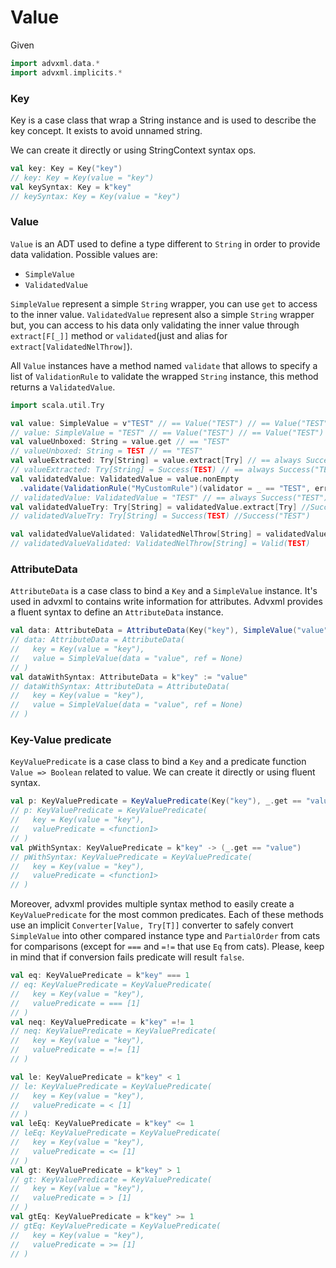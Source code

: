 # Value

Given

```scala
import advxml.data.*
import advxml.implicits.*
```

### Key
Key is a case class that wrap a String instance and is used to describe the key concept. 
It exists to avoid unnamed string.

We can create it directly or using StringContext syntax ops.

```scala
val key: Key = Key("key")
// key: Key = Key(value = "key")
val keySyntax: Key = k"key"
// keySyntax: Key = Key(value = "key")
```

### Value
`Value` is an ADT used to define a type different to `String` in order to provide data validation.
Possible values are:
- `SimpleValue`
- `ValidatedValue`

`SimpleValue` represent a simple `String` wrapper, you can use `get` to access to the inner value. 
`ValidatedValue` represent also a simple `String` wrapper but, you can access to his data only validating the 
inner value through `extract[F[_]]` method or `validated`(just and alias for `extract[ValidatedNelThrow]`).

All `Value` instances have a method named `validate` that allows to specify a list of `ValidationRule` to validate the wrapped `String` instance, 
this method returns a `ValidatedValue`.

```scala
import scala.util.Try

val value: SimpleValue = v"TEST" // == Value("TEST") // == Value("TEST")
// value: SimpleValue = "TEST" // == Value("TEST") // == Value("TEST")
val valueUnboxed: String = value.get // == "TEST"
// valueUnboxed: String = TEST // == "TEST"
val valueExtracted: Try[String] = value.extract[Try] // == always Success("TEST") = Applicative[Try].pure(get)
// valueExtracted: Try[String] = Success(TEST) // == always Success("TEST") = Applicative[Try].pure(get)
val validatedValue: ValidatedValue = value.nonEmpty
  .validate(ValidationRule("MyCustomRule")(validator = _ == "TEST", errorReason = "Not equals to test")) // == always Success("TEST") = Applicative[Try].pure(get)
// validatedValue: ValidatedValue = "TEST" // == always Success("TEST") = Applicative[Try].pure(get)
val validatedValueTry: Try[String] = validatedValue.extract[Try] //Success("TEST")
// validatedValueTry: Try[String] = Success(TEST) //Success("TEST")

val validatedValueValidated: ValidatedNelThrow[String] = validatedValue.validated //Valid("TEST")
// validatedValueValidated: ValidatedNelThrow[String] = Valid(TEST)
```

### AttributeData
`AttributeData` is a case class to bind a `Key` and a `SimpleValue` instance. It's used in advxml to contains write information
for attributes.
Advxml provides a fluent syntax to define an `AttributeData` instance.

```scala
val data: AttributeData = AttributeData(Key("key"), SimpleValue("value"))
// data: AttributeData = AttributeData(
//   key = Key(value = "key"),
//   value = SimpleValue(data = "value", ref = None)
// )
val dataWithSyntax: AttributeData = k"key" := "value"
// dataWithSyntax: AttributeData = AttributeData(
//   key = Key(value = "key"),
//   value = SimpleValue(data = "value", ref = None)
// )
```

### Key-Value predicate
`KeyValuePredicate` is a case class to bind a `Key` and a predicate function `Value => Boolean` related to value.
We can create it directly or using fluent syntax.

```scala
val p: KeyValuePredicate = KeyValuePredicate(Key("key"), _.get == "value")
// p: KeyValuePredicate = KeyValuePredicate(
//   key = Key(value = "key"),
//   valuePredicate = <function1>
// )
val pWithSyntax: KeyValuePredicate = k"key" -> (_.get == "value")
// pWithSyntax: KeyValuePredicate = KeyValuePredicate(
//   key = Key(value = "key"),
//   valuePredicate = <function1>
// )
```

Moreover, advxml provides multiple syntax method to easily create a `KeyValuePredicate` for the most common predicates.
Each of these methods use an implicit `Converter[Value, Try[T]]` converter to safely convert `SimpleValue` into other compared instance type
and `PartialOrder` from cats for comparisons (except for `===` and `=!=` that use `Eq` from cats).
Please, keep in mind that if conversion fails predicate will result `false`.

```scala
val eq: KeyValuePredicate = k"key" === 1
// eq: KeyValuePredicate = KeyValuePredicate(
//   key = Key(value = "key"),
//   valuePredicate = === [1]
// )
val neq: KeyValuePredicate = k"key" =!= 1
// neq: KeyValuePredicate = KeyValuePredicate(
//   key = Key(value = "key"),
//   valuePredicate = =!= [1]
// )

val le: KeyValuePredicate = k"key" < 1
// le: KeyValuePredicate = KeyValuePredicate(
//   key = Key(value = "key"),
//   valuePredicate = < [1]
// )
val leEq: KeyValuePredicate = k"key" <= 1
// leEq: KeyValuePredicate = KeyValuePredicate(
//   key = Key(value = "key"),
//   valuePredicate = <= [1]
// )
val gt: KeyValuePredicate = k"key" > 1
// gt: KeyValuePredicate = KeyValuePredicate(
//   key = Key(value = "key"),
//   valuePredicate = > [1]
// )
val gtEq: KeyValuePredicate = k"key" >= 1
// gtEq: KeyValuePredicate = KeyValuePredicate(
//   key = Key(value = "key"),
//   valuePredicate = >= [1]
// )
```
